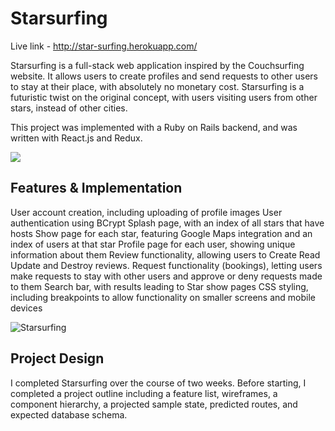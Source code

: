 # Starsurfing

Live link - http://star-surfing.herokuapp.com/

Starsurfing is a full-stack web application inspired by the Couchsurfing website. It allows users to create profiles and send requests to other users to stay at their place, with absolutely no monetary cost. Starsurfing is a futuristic twist on the original concept, with users visiting users from other stars, instead of other cities.

This project was implemented with a Ruby on Rails backend, and was written with React.js and Redux.

<img src="https://i.imgur.com/izPHsdZ.gifv"/>


## Features & Implementation
User account creation, including uploading of profile images
User authentication using BCrypt
Splash page, with an index of all stars that have hosts
Show page for each star, featuring Google Maps integration and an index of users at that star
Profile page for each user, showing unique information about them
Review functionality, allowing users to Create Read Update and Destroy reviews.
Request functionality (bookings), letting users make requests to stay with other users and approve or deny requests made to them
Search bar, with results leading to Star show pages
CSS styling, including breakpoints to allow functionality on smaller screens and mobile devices

![Starsurfing](https://i.imgur.com/xbweDkF.png)

## Project Design
I completed Starsurfing over the course of two weeks. Before starting, I completed a project outline including a feature list, wireframes, a component hierarchy, a projected sample state, predicted routes, and expected database schema.
